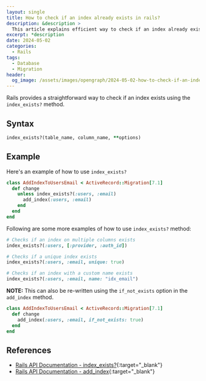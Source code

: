 ```yaml
---
layout: single
title: How to check if an index already exists in rails?
description: &description >
  This article explains efficient way to check if an index already exists on a table in rails.
excerpt: *description
date: 2024-05-02
categories:
  - Rails
tags:
  - Database
  - Migration
header:
  og_image: /assets/images/opengraph/2024-05-02-how-to-check-if-an-index-already-exists-in-rails.png
---
```


Rails provides a straightforward way to check if an index exists using the `index_exists?` method.

## Syntax

```ruby
index_exists?(table_name, column_name, **options)
```

## Example

Here's an example of how to use `index_exists?`

```ruby
class AddIndexToUsersEmail < ActiveRecord::Migration[7.1]
  def change
    unless index_exists?(:users, :email)
      add_index(:users, :email)
    end
  end
end
```

Following are some more examples of how to use `index_exists?` method:

```ruby
# Checks if an index on multiple columns exists
index_exists?(:users, [:provider, :auth_id])

# Checks if a unique index exists
index_exists?(:users, :email, unique: true)

# Checks if an index with a custom name exists
index_exists?(:users, :email, name: "idx_email")
```

**NOTE:** This can also be re-written using the `if_not_exists` option in the `add_index` method.

```ruby
class AddIndexToUsersEmail < ActiveRecord::Migration[7.1]
  def change
    add_index(:users, :email, if_not_exists: true)
  end
end
```

## References

- [Rails API Documentation - index_exists?](https://api.rubyonrails.org/classes/ActiveRecord/ConnectionAdapters/SchemaStatements.html#method-i-index_exists-3F){:target="_blank"}
- [Rails API Documentation - add_index](https://api.rubyonrails.org/classes/ActiveRecord/ConnectionAdapters/SchemaStatements.html#method-i-add_index){:target="_blank"}

